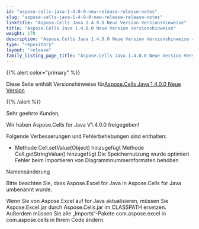```yaml
---
id: "aspose-cells-java-1-4-0-0-new-release-release-notes"
slug: "aspose-cells-java-1-4-0-0-new-release-release-notes"
linktitle: "Aspose.Cells Java 1.4.0.0 Neue Version Versionshinweise"
title: "Aspose.Cells Java 1.4.0.0 Neue Version Versionshinweise"
weight: 170
description: "Aspose.Cells Java 1.4.0.0 Neue Version Versionshinweise – the latest updates and fixes."
type: "repository"
layout: "release"
family_listing_page_title: "Aspose.Cells Java 1.4.0.0 Neue Version Versionshinweise"
---
```

{{% alert color="primary" %}} 

 Diese Seite enthält Versionshinweise für[Aspose.Cells Java 1.4.0.0 Neue Version](https://releases.aspose.com/cells/java/new-releases/aspose.cells-java-1.4.0.0-new-release/)

{{% /alert %}} 

 Sehr geehrte Kunden,

 Wir haben Aspose.Cells for Java V1.4.0.0 freigegeben!

 Folgende Verbesserungen und Fehlerbehebungen sind enthalten:

- Methode Cell.setValue(Object) hinzugefügt
 Methode Cell.getStringValue() hinzugefügt
 Die Speichernutzung wurde optimiert
 Fehler beim Importieren von Diagrammnummernformaten behoben

 Namensänderung

 Bitte beachten Sie, dass Aspose.Excel for Java in Aspose.Cells for Java umbenannt wurde.

Wenn Sie von Aspose.Excel auf for Java aktualisieren, müssen Sie Aspose.Excel.jar durch Aspose.Cells.jar im CLASSPATH ersetzen. Außerdem müssen Sie alle „Imports“-Pakete com.aspose.excel in com.aspose.cells in Ihrem Code ändern.
